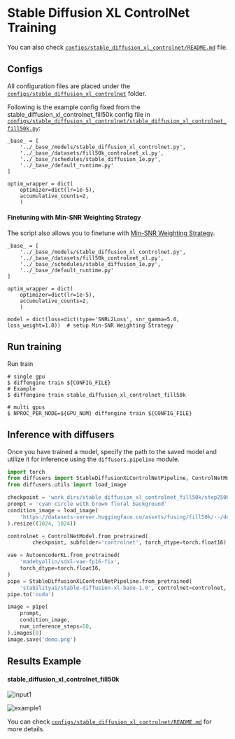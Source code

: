 # Stable Diffusion XL ControlNet Training

You can also check [`configs/stable_diffusion_xl_controlnet/README.md`](https://github.com/okotaku/diffengine/tree/main/diffengine/configs/stable_diffusion_xl_controlnet/README.md) file.

## Configs

All configuration files are placed under the [`configs/stable_diffusion_xl_controlnet`](https://github.com/okotaku/diffengine/tree/main/diffengine/configs/stable_diffusion_xl_controlnet/) folder.

Following is the example config fixed from the stable_diffusion_xl_controlnet_fill50k config file in [`configs/stable_diffusion_xl_controlnet/stable_diffusion_xl_controlnet_fill50k.py`](https://github.com/okotaku/diffengine/tree/main/diffengine/configs/stable_diffusion_xl_controlnet/stable_diffusion_xl_controlnet_fill50k.py):

```
_base_ = [
    '../_base_/models/stable_diffusion_xl_controlnet.py',
    '../_base_/datasets/fill50k_controlnet_xl.py',
    '../_base_/schedules/stable_diffusion_1e.py',
    '../_base_/default_runtime.py'
]

optim_wrapper = dict(
    optimizer=dict(lr=1e-5),
    accumulative_counts=2,
    )
```

#### Finetuning with Min-SNR Weighting Strategy

The script also allows you to finetune with [Min-SNR Weighting Strategy](https://arxiv.org/abs/2303.09556).

```
_base_ = [
    '../_base_/models/stable_diffusion_xl_controlnet.py',
    '../_base_/datasets/fill50k_controlnet_xl.py',
    '../_base_/schedules/stable_diffusion_1e.py',
    '../_base_/default_runtime.py'
]

optim_wrapper = dict(
    optimizer=dict(lr=1e-5),
    accumulative_counts=2,
    )

model = dict(loss=dict(type='SNRL2Loss', snr_gamma=5.0, loss_weight=1.0))  # setup Min-SNR Weighting Strategy
```

## Run training

Run train

```
# single gpu
$ diffengine train ${CONFIG_FILE}
# Example
$ diffengine train stable_diffusion_xl_controlnet_fill50k

# multi gpus
$ NPROC_PER_NODE=${GPU_NUM} diffengine train ${CONFIG_FILE}
```

## Inference with diffusers

Once you have trained a model, specify the path to the saved model and utilize it for inference using the `diffusers.pipeline` module.

```py
import torch
from diffusers import StableDiffusionXLControlNetPipeline, ControlNetModel, AutoencoderKL
from diffusers.utils import load_image

checkpoint = 'work_dirs/stable_diffusion_xl_controlnet_fill50k/step25000'
prompt = 'cyan circle with brown floral background'
condition_image = load_image(
    'https://datasets-server.huggingface.co/assets/fusing/fill50k/--/default/train/74/conditioning_image/image.jpg'
).resize((1024, 1024))

controlnet = ControlNetModel.from_pretrained(
        checkpoint, subfolder='controlnet', torch_dtype=torch.float16)

vae = AutoencoderKL.from_pretrained(
    'madebyollin/sdxl-vae-fp16-fix',
    torch_dtype=torch.float16,
)
pipe = StableDiffusionXLControlNetPipeline.from_pretrained(
    'stabilityai/stable-diffusion-xl-base-1.0', controlnet=controlnet, vae=vae, torch_dtype=torch.float16)
pipe.to('cuda')

image = pipe(
    prompt,
    condition_image,
    num_inference_steps=50,
).images[0]
image.save('demo.png')
```

## Results Example

#### stable_diffusion_xl_controlnet_fill50k

![input1](https://datasets-server.huggingface.co/assets/fusing/fill50k/--/default/train/74/conditioning_image/image.jpg)

![example1](https://github.com/okotaku/diffengine/assets/24734142/a331a413-a9e7-4b9a-aa75-72279c4cc77a)

You can check [`configs/stable_diffusion_xl_controlnet/README.md`](https://github.com/okotaku/diffengine/tree/main/diffengine/configs/stable_diffusion_xl_controlnet/README.md#results-example) for more details.
